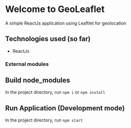 # Welcome to GeoLeaflet

A simple ReactJs application using Leaftlet for geolocation

## Technologies used (so far)

- ReactJs

### External modules

## Build node_modules

In the project directory, run `npm i` or `npm install`

## Run Application (Development mode)

In the project directory, run `npm start`
